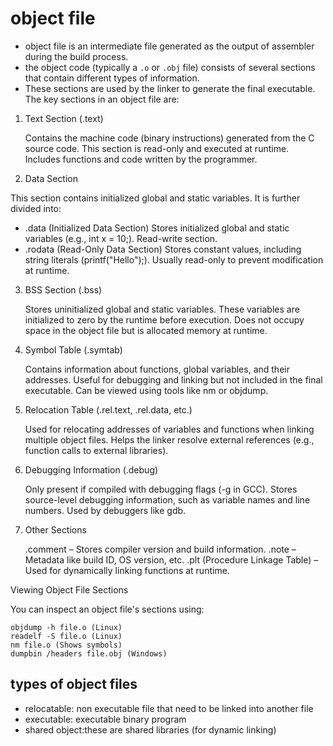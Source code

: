 # object file
- object file is an intermediate file generated as the output of assembler during the build process.
- the object code (typically a `.o` or `.obj` file) consists of several sections that contain different types of information.
- These sections are used by the linker to generate the final executable. The key sections in an object file are:

1. Text Section (.text)

    Contains the machine code (binary instructions) generated from the C source code.
    This section is read-only and executed at runtime.
    Includes functions and code written by the programmer.

2. Data Section

This section contains initialized global and static variables. It is further divided into:

* .data (Initialized Data Section)
    Stores initialized global and static variables (e.g., int x = 10;).
    Read-write section.
* .rodata (Read-Only Data Section)
    Stores constant values, including string literals (printf("Hello");).
    Usually read-only to prevent modification at runtime.

3. BSS Section (.bss)

    Stores uninitialized global and static variables.
    These variables are initialized to zero by the runtime before execution.
    Does not occupy space in the object file but is allocated memory at runtime.

4. Symbol Table (.symtab)

    Contains information about functions, global variables, and their addresses.
    Useful for debugging and linking but not included in the final executable.
    Can be viewed using tools like nm or objdump.

5. Relocation Table (.rel.text, .rel.data, etc.)

    Used for relocating addresses of variables and functions when linking multiple object files.
    Helps the linker resolve external references (e.g., function calls to external libraries).

6. Debugging Information (.debug)

    Only present if compiled with debugging flags (-g in GCC).
    Stores source-level debugging information, such as variable names and line numbers.
    Used by debuggers like gdb.

7. Other Sections

    .comment – Stores compiler version and build information.
    .note – Metadata like build ID, OS version, etc.
    .plt (Procedure Linkage Table) – Used for dynamically linking functions at runtime.

Viewing Object File Sections

You can inspect an object file's sections using:

    objdump -h file.o (Linux)
    readelf -S file.o (Linux)
    nm file.o (Shows symbols)
    dumpbin /headers file.obj (Windows)

## types of object files
- relocatable: non executable file that need to be linked into another file
- executable: executable binary program
- shared object:these are shared libraries (for dynamic linking)
